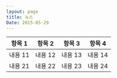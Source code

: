 ```yaml
---
layout: page
title: 뉴스
Date: 2015-05-29
---
```



| 항목 1 | 항목 2 | 항목 3 | 항목 4 |
| --- | --- | --- | --- |
| 내용 11 | 내용 12 | 내용 13 | 내용 14 |
| 내용 21 | 내용 22 | 내용 23 | 내용 24 |
